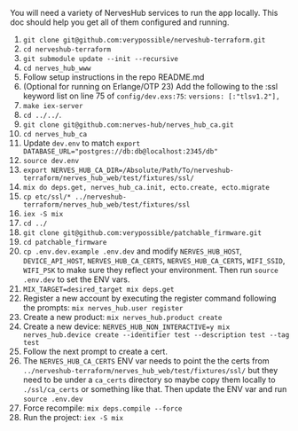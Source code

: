 You will need a variety of NervesHub services to run the app locally. This doc should help you get all of them configured and running.

1. `git clone git@github.com:verypossible/nerveshub-terraform.git`
2. `cd nerveshub-terraform`
3. `git submodule update --init --recursive`
4. `cd nerves_hub_www`
5. Follow setup instructions in the repo README.md
6. (Optional for running on Erlange/OTP 23) Add the following to the :ssl keyword list on line 75 of `config/dev.exs:75`: `versions: [:"tlsv1.2"],`
7. `make iex-server`
8. `cd ../../`.
9. `git clone git@github.com:nerves-hub/nerves_hub_ca.git`
10. `cd nerves_hub_ca`
11. Update `dev.env` to match `export DATABASE_URL="postgres://db:db@localhost:2345/db"`
12. `source dev.env`
13. `export NERVES_HUB_CA_DIR=/Absolute/Path/To/nerveshub-terraform/nerves_hub_web/test/fixtures/ssl/`
14. `mix do deps.get, nerves_hub_ca.init, ecto.create, ecto.migrate`
15. `cp etc/ssl/* ../nerveshub-terraform/nerves_hub_web/test/fixtures/ssl`
16. `iex -S mix`
17. `cd ../`
18. `git clone git@github.com:verypossible/patchable_firmware.git`
19. `cd patchable_firmware`
20. `cp .env.dev.example .env.dev` and modify `NERVES_HUB_HOST`, `DEVICE_API_HOST`, `NERVES_HUB_CA_CERTS`, `NERVES_HUB_CA_CERTS`, `WIFI_SSID`, `WIFI_PSK` to make sure they reflect your environment. Then run `source .env.dev` to set the ENV vars.
21. `MIX_TARGET=desired_target mix deps.get`
22. Register a new account by executing the register command following the prompts: `mix nerves_hub.user register`
23. Create a new product: `mix nerves_hub.product create`
24. Create a new device: `NERVES_HUB_NON_INTERACTIVE=y mix nerves_hub.device create --identifier test --description test --tag test`
25. Follow the next prompt to create a cert.
26. The `NERVES_HUB_CA_CERTS` ENV var needs to point the the certs from `../nerveshub-terraform/nerves_hub_web/test/fixtures/ssl/` but they need to be under a `ca_certs` directory so maybe copy them locally to `./ssl/ca_certs` or something like that. Then update the ENV var and run `source .env.dev`
27. Force recompile: `mix deps.compile --force`
28. Run the project: `iex -S mix`

